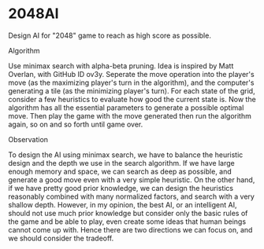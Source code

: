 2048AI
======

Design AI for "2048" game to reach as high score as possible.

Algorithm

Use minimax search with alpha-beta pruning. Idea is inspired by Matt Overlan, with GitHub ID ov3y. Seperate the move operation into the player's move (as the maximizing player's turn in the algorithm), and the computer's generating a tile (as the minimizing player's turn). For each state of the grid, consider a few heuristics to evaluate how good the current state is. Now the algorithm has all the essential parameters to generate a possible optimal move. Then play the game with the move generated then run the algorithm again, so on and so forth until game over.

Observation

To design the AI using minimax search, we have to balance the heuristic design and the depth we use in the search algorithm. If we have large enough memory and space, we can search as deep as possible, and generate a good move even with a very simple heuristic. On the other hand, if we have pretty good prior knowledge, we can design the heuristics reasonably combined with many normalized factors, and search with a very shallow depth. However, in my opinion, the best AI, or an intelligent AI, should not use much prior knowledge but consider only the basic rules of the game and be able to play, even create some ideas that human beings cannot come up with. Hence there are two directions we can focus on, and we should consider the tradeoff.
